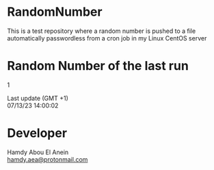 # RandomNumber    
This is a test repository where a random number is pushed to a file automatically passwordless from a cron job in my Linux CentOS server    
# Random Number of the last run   
1
      
Last update (GMT +1)    
07/13/23 14:00:02
# Developer    
Hamdy Abou El Anein   
hamdy.aea@protonmail.com
